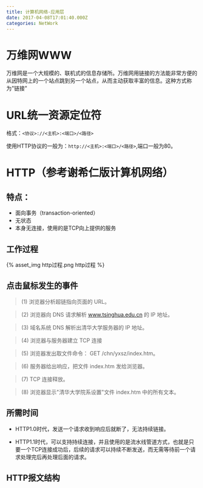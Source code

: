 ```yaml
---
title: 计算机网络-应用层
date: 2017-04-08T17:01:40.000Z
categories: NetWork
---
```


# 万维网WWW

万维网是一个大规模的、联机式的信息存储所。万维网用链接的方法能非常方便的从因特网上的一个站点跳到另一个站点，从而主动获取丰富的信息。这种方式称为"链接"

# URL统一资源定位符

格式：`<协议>://<主机>:<端口>/<路径>`

使用HTTP协议的一般为：`http://<主机>:<端口>/<路径>`,端口一般为80。

# HTTP（参考谢希仁版计算机网络）

## 特点：

- 面向事务（transaction-oriented）
- 无状态
- 本身无连接，使用的是TCP向上提供的服务

## 工作过程

{% asset_img http过程.png http过程 %}

## 点击鼠标发生的事件

> (1) 浏览器分析超链指向页面的 URL。

> (2) 浏览器向 DNS 请求解析 www.tsinghua.edu.cn 的 IP 地址。

> (3) 域名系统 DNS 解析出清华大学服务器的 IP 地址。

> (4) 浏览器与服务器建立 TCP 连接

>(5) 浏览器发出取文件命令： GET /chn/yxsz/index.htm。

>(6) 服务器给出响应，把文件 index.htm 发给浏览器。

>(7) TCP 连接释放。

>(8) 浏览器显示"清华大学院系设置"文件 index.htm 中的所有文本。


## 所需时间

- HTTP1.0时代，发送一个请求收到响应后就断了，无法持续链接。

- HTTP1.1时代，可以支持持续连接，并且使用的是流水线管道方式，也就是只要一个TCP连接成功后，后续的请求可以持续不断发送，而无需等待前一个请求处理完后再处理后面的请求。

## HTTP报文结构
